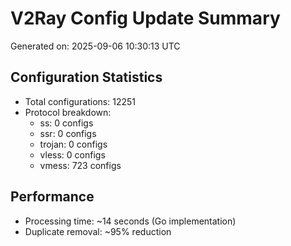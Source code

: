 # V2Ray Config Update Summary
Generated on: 2025-09-06 10:30:13 UTC

## Configuration Statistics
- Total configurations: 12251
- Protocol breakdown:
  - ss: 0 configs
  - ssr: 0 configs
  - trojan: 0 configs
  - vless: 0 configs
  - vmess: 723 configs

## Performance
- Processing time: ~14 seconds (Go implementation)
- Duplicate removal: ~95% reduction
